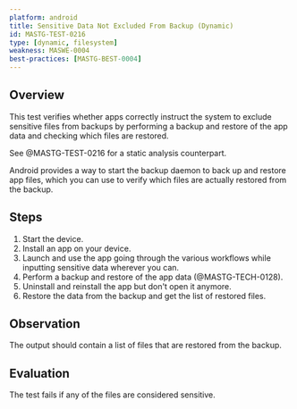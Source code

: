 ```yaml
---
platform: android
title: Sensitive Data Not Excluded From Backup (Dynamic)
id: MASTG-TEST-0216
type: [dynamic, filesystem]
weakness: MASWE-0004
best-practices: [MASTG-BEST-0004]
---
```


## Overview

This test verifies whether apps correctly instruct the system to exclude sensitive files from backups by performing a backup and restore of the app data and checking which files are restored.

See @MASTG-TEST-0216 for a static analysis counterpart.

Android provides a way to start the backup daemon to back up and restore app files, which you can use to verify which files are actually restored from the backup.

## Steps

1. Start the device.
2. Install an app on your device.
3. Launch and use the app going through the various workflows while inputting sensitive data wherever you can.
4. Perform a backup and restore of the app data (@MASTG-TECH-0128).
5. Uninstall and reinstall the app but don't open it anymore.
6. Restore the data from the backup and get the list of restored files.

## Observation

The output should contain a list of files that are restored from the backup.

## Evaluation

The test fails if any of the files are considered sensitive.
